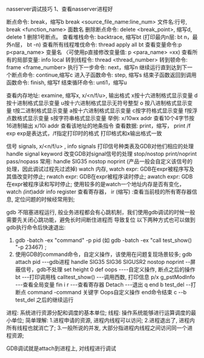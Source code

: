 nasserver调试技巧
1、查看nasserver进程好

断点命令: break，缩写b
break <source_file_name:line_num> 文件名:行号,
break <function_name> 面数名
删除断点命令: delete <break_point>, 缩写d,
delete 1 删除1号断点。 
查看堆栈命令: backtrace, 缩写bt  (打印最内n层: bt n，最外n层，  bt -n)
查看所有线程堆伐命令: thread apply all bt
查看变量命令:p
p<para_name> 变量名 〈可使用p直接修改变量值: p <para_name> =xx)
查看所有的局部变量: info local
转到线程令: thread <thread_number>
转到顿命令: frame <frame_number>
执行下一步命令: next，缩写n
继续运行直到达到下一个断点命令: continue,缩写c
进入子函数命令: step, 缩写s
结束子函数返回到调用函数命令: finish, 缩写f
结束循环命令: unti1，缩写u

查看内存地址: examine, 缩写x,
x/<n/f/u><addr>,
输出格式
x按十六进制格式显示变量
d按十进制格式显示变量
u按十六进制格式显示无符号整型
o 按八进制格式显示变量
t按二进制格式显示变量
a按十六进制格式显示变量
c按字符格式显示变量
f按浮点数格式显示变量
s按字符串格式显示变量
举例: x/10wx addr 查看10个4字节按16进制输出
x/10i addr 查看该地址的地条指令
查看数据: print，缩写，
print /f exp exp是表达式，/f指定打印时的格式
打印格式和x输出格式一致


信号 signals,
x/<n/f/u> <addr>,
info signals
打印信号种类表及GDB对他们相应的处理
handle signal keyword
改变GDB对signal信号的处理
stop/nostop
print/noprint
pass/nopass
常用:  handle SIG35 nostop noprint (产品一般会自定义该信号的处理，因此调试过程先过滤掉)
watch 内存,
   watch expr: GDB在expr被程序写及其值改变时停止;
   rwatch expr: GDB在expr被程序读时停止;
    awatch expr:   GDB在expr被程序读和写时停止;
   使用较多的是watch一个地址内存是否有变化，watch *(int*)addr
info register 查看寄存器，
ir (缩写) :查看当前枝的所有寄存器信息, 定位问题的时候经常用到;


gdb 不阻塞进程运行,
般业务进程都会有心跳机制，我们使用gdb调试的时候一般需要先关闭心跳功能，避免长时间断住进程而
导致复位
以下两种方式也可以做到gdb执行命令后快速退出:
1. gdb -batch -ex "command" -p pid (如 gdb -batch -ex "call test_show() "-p 23467) ;
2. 使用GDB的command命令，自定义操作，该使用在问题复现场景较多;
gdb attach pid         ---gdb进程
handle SIG35 SIG36 SIGUSR2 nostop noprint  --屏蔽信号，gdb不处理
set height 0
def oops         ----自定义操作, 断点之后的操作
bt          ---打印调用栈
calltest_show() ---调用西数, 打印信息
p/x g_pstModInfo    ---查看全局变量
fin 
i   r     ---查看寄存器
Detach    ---退出
q
end
b test_del  --打断点
command
-command 关键字
Oops自定义操作
end命令结束
c      --b test_del 之后的继续运行

进程: 系统进行资源分配和调度的基本单位;
线程: 操作系统能够进行运算调度的最小单位;
简单理解:
1.进程申请的资源, 进程内线程可以访问;
2.进程退出了, 进程内所有线程也就消亡了;
3.一般所说的并发, 大部分指进程内线程之间访问同一个进程资源;
   
   GDB调试就是attach到进程上, 对线程进行调试
   
   
   
   
   
   
   
   
   
   
   
   
   
   
   
   
   
   
   
